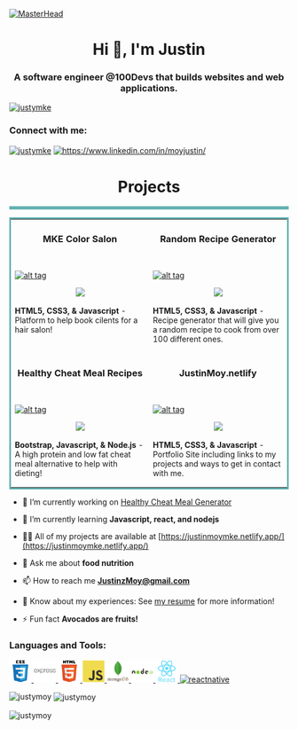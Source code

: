 [![MasterHead](https://www.digitaladlectio.com/wp-content/uploads/2020/04/New-PNC-Animated-Banners.gif)](https://justinmoymke.netlify.app/)
<h1 align="center">Hi 👋, I'm Justin</h1>
<h3 align="center">A software engineer @100Devs that builds websites and web applications.</h3>

<p align="left"> <a href="https://twitter.com/justymke" target="blank"><img src="https://img.shields.io/twitter/follow/justymke?logo=twitter&style=for-the-badge" alt="justymke" /></a> </p>
<h3 align="left">Connect with me:</h3>
<p align="left">
<a href="https://twitter.com/justymke" target="blank"><img align="center" src="https://raw.githubusercontent.com/rahuldkjain/github-profile-readme-generator/master/src/images/icons/Social/twitter.svg" alt="justymke" height="30" width="40" /></a>
<a href="https://www.linkedin.com/in/moyjustin/" target="blank"><img align="center" src="https://raw.githubusercontent.com/rahuldkjain/github-profile-readme-generator/master/src/images/icons/Social/linked-in-alt.svg" alt="https://www.linkedin.com/in/moyjustin/" height="30" width="40" /></a>
</p>


<h1 align="center">Projects</h1>
<table bordercolor="#66b2b2">
<table bordercolor="#66b2b2">
  
  <tr>
    <td width="50%" valign="top">
      <h3 align="center">MKE Color Salon</h3>
        <br />
        <a target="_blank" href="https://mkecolor.netlify.app/#"> 
        </a>
 
          
  <a href="https://mkecolor.netlify.app/#" target="_blank">
    
   ![alt tag](https://user-images.githubusercontent.com/87396968/178848926-4a9d8dc1-6fd3-49c4-a713-e256f0be1228.png)

  </a>         
  <p align="center">
  <a href="https://github.com/JustyMoy/portfolioSalon" target="_blank">
    <img src="https://img.shields.io/static/v1?label=|&message=REPO&color=23555f&style=plastic&logo=github&logo-color=white"/> 
  </a> 
      </p>
        <p><strong>HTML5, CSS3, & Javascript</strong> - Platform to help book cilents for a hair salon!</p>
    </td>
    <td width="50%" valign="top">
      <h3 align="center">Random Recipe Generator</h3>
        <br />
        <a target="_blank" href="https://chefstatusrecipegenerator.netlify.app/#"> 
        </a>
 
          
  <a href="https://chefstatusrecipegenerator.netlify.app/" target="_blank">
    
![alt tag](https://user-images.githubusercontent.com/87396968/178861138-595ac0bc-a38f-4f2e-bde4-2c76278753ae.png)

  </a>         
  <p align="center">
  <a href="https://github.com/JustyMoy/randomRecipeGenerator/tree/master" target="_blank">
    <img src="https://img.shields.io/static/v1?label=|&message=REPO&color=23555f&style=plastic&logo=github&logo-color=white"/> 
  </a> 
      </p>
        <p><strong>HTML5, CSS3, & Javascript</strong> - Recipe generator that will give you a random recipe to cook from over 100 different ones.</p>
    </td>
    
  </tr>
  
  <tr>
    <td width="50%" valign="top">
      <h3 align="center">Healthy Cheat Meal Recipes</h3>
        <br />
        <a target="_blank" href="https://cheat-meals-blog-network.herokuapp.com/"> 
        </a>
 
          
  <a href="https://cheat-meals-blog-network.herokuapp.com/" target="_blank"> 
    

![alt tag](https://user-images.githubusercontent.com/87396968/194953910-6269d4a7-0f88-4b64-b2d9-e502d5b0de18.png)


  </a>         
  <p align="center">
  <a href="https://github.com/JustyMoy/HealthyCheatMealAPI" target="_blank">
    <img src="https://img.shields.io/static/v1?label=|&message=REPO&color=23555f&style=plastic&logo=github&logo-color=white"/> 
  </a> 
      </p>
        <p><strong>Bootstrap, Javascript, & Node.js</strong> - A high protein and low fat cheat meal alternative to help with dieting!</p>
    </td>
    <td width="50%" valign="top">
      <h3 align="center">JustinMoy.netlify</h3>
        <br />
        <a target="_blank" href="https://justinmoymke.netlify.app/"> 
        </a>
 
          
  <a href="https://justinmoymke.netlify.app/" target="_blank">
    
   ![alt tag](https://user-images.githubusercontent.com/87396968/178866034-41fdb9ec-6323-4f69-b937-8df0a81afca5.png)

  </a>         
  <p align="center">
  <a href="https://github.com/JustyMoy/PortfolioWebsite" target="_blank">
    <img src="https://img.shields.io/static/v1?label=|&message=REPO&color=23555f&style=plastic&logo=github&logo-color=white"/> 
  </a> 
      </p>
        <p><strong>HTML5, CSS3, & Javascript</strong> - Portfolio Site including links to my projects and ways to get in contact with me.</p>
    </td>
  </tr>
</table>

- 🔭 I’m currently working on [Healthy Cheat Meal Generator](https://healthycheatmealgenerator.netlify.app/)

- 🌱 I’m currently learning **Javascript, react, and nodejs**

- 👨‍💻 All of my projects are available at [https://justinmoymke.netlify.app/](https://justinmoymke.netlify.app/)

- 💬 Ask me about **food nutrition**

- 📫 How to reach me **JustinzMoy@gmail.com**

- 📄 Know about my experiences:   See [my resume](https://docs.google.com/document/d/1crNAMpwuAf6t-WnyPE3bt3YUzFt5hk0Q/edit) for more information!

- ⚡ Fun fact **Avocados are fruits!**



<h3 align="left">Languages and Tools:</h3>
<p align="left"> <a href="https://www.w3schools.com/css/" target="_blank" rel="noreferrer"> <img src="https://raw.githubusercontent.com/devicons/devicon/master/icons/css3/css3-original-wordmark.svg" alt="css3" width="40" height="40"/> </a> <a href="https://expressjs.com" target="_blank" rel="noreferrer"> <img src="https://raw.githubusercontent.com/devicons/devicon/master/icons/express/express-original-wordmark.svg" alt="express" width="40" height="40"/> </a> <a href="https://www.w3.org/html/" target="_blank" rel="noreferrer"> <img src="https://raw.githubusercontent.com/devicons/devicon/master/icons/html5/html5-original-wordmark.svg" alt="html5" width="40" height="40"/> </a> <a href="https://developer.mozilla.org/en-US/docs/Web/JavaScript" target="_blank" rel="noreferrer"> <img src="https://raw.githubusercontent.com/devicons/devicon/master/icons/javascript/javascript-original.svg" alt="javascript" width="40" height="40"/> </a> <a href="https://www.mongodb.com/" target="_blank" rel="noreferrer"> <img src="https://raw.githubusercontent.com/devicons/devicon/master/icons/mongodb/mongodb-original-wordmark.svg" alt="mongodb" width="40" height="40"/> </a> <a href="https://nodejs.org" target="_blank" rel="noreferrer"> <img src="https://raw.githubusercontent.com/devicons/devicon/master/icons/nodejs/nodejs-original-wordmark.svg" alt="nodejs" width="40" height="40"/> </a> <a href="https://reactjs.org/" target="_blank" rel="noreferrer"> <img src="https://raw.githubusercontent.com/devicons/devicon/master/icons/react/react-original-wordmark.svg" alt="react" width="40" height="40"/> </a> <a href="https://reactnative.dev/" target="_blank" rel="noreferrer"> <img src="https://reactnative.dev/img/header_logo.svg" alt="reactnative" width="40" height="40"/> </a> </p>

<p><img align="left" src="https://github-readme-stats.vercel.app/api/top-langs?username=justymoy&show_icons=true&locale=en&layout=compact" alt="justymoy" /></p>

<p>&nbsp;<img align="center" src="https://github-readme-stats.vercel.app/api?username=justymoy&show_icons=true&locale=en" alt="justymoy" /></p>

<p><img align="center" src="https://github-readme-streak-stats.herokuapp.com/?user=justymoy&" alt="justymoy" /></p>


          
  <a href="https://github.com/JustyMoy/portfolioSalon">
 
  </a>  
  <a href="" target="_blank">
    <![SalonSite](https://user-images.githubusercontent.com/87396968/178846181-0bdfe885-8bac-4972-8a77-37d63119889c.png)/>
  </a>



  

   
